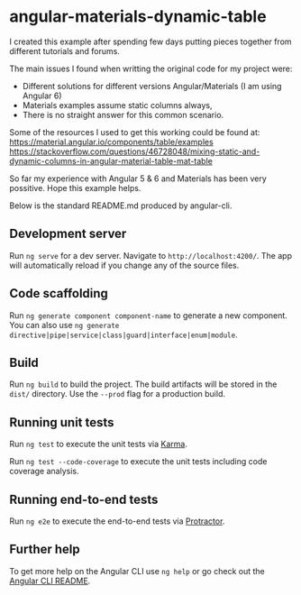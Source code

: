 # angular-materials-dynamic-table

I created this example after spending few days putting pieces together from different tutorials and forums.


The main issues I found when writting the original code for my project were:

* Different solutions for different versions Angular/Materials (I am using Angular 6)
* Materials examples assume static columns always,
* There is no straight answer for this common scenario.

Some of the resources I used to get this working could be found at:
https://material.angular.io/components/table/examples
https://stackoverflow.com/questions/46728048/mixing-static-and-dynamic-columns-in-angular-material-table-mat-table

So far my experience with Angular 5 & 6 and Materials has been very possitive. Hope this example helps.

Below is the standard README.md produced by angular-cli.

## Development server

Run `ng serve` for a dev server. Navigate to `http://localhost:4200/`. The app will automatically reload if you change any of the source files.

## Code scaffolding

Run `ng generate component component-name` to generate a new component. You can also use `ng generate directive|pipe|service|class|guard|interface|enum|module`.

## Build

Run `ng build` to build the project. The build artifacts will be stored in the `dist/` directory. Use the `--prod` flag for a production build.

## Running unit tests

Run `ng test` to execute the unit tests via [Karma](https://karma-runner.github.io).

Run `ng test --code-coverage` to execute the unit tests including code coverage analysis.

## Running end-to-end tests

Run `ng e2e` to execute the end-to-end tests via [Protractor](http://www.protractortest.org/).

## Further help

To get more help on the Angular CLI use `ng help` or go check out the [Angular CLI README](https://github.com/angular/angular-cli/blob/master/README.md).
